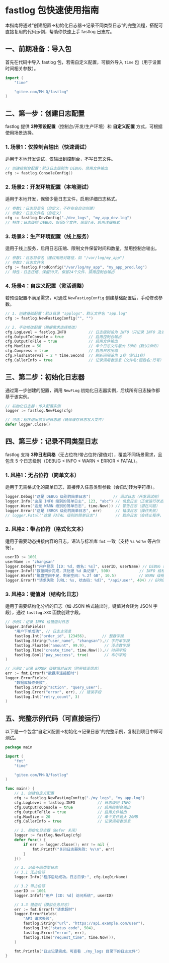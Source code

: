 # fastlog 包快速使用指南

本指南将通过“创建配置→初始化日志器→记录不同类型日志”的完整流程，搭配可直接复用的代码示例，帮助你快速上手 fastlog 日志库。


## 一、前期准备：导入包
首先在代码中导入 fastlog 包，若需自定义配置，可额外导入 `time` 包（用于设置时间相关参数）。
```go
import (
    "time"

    "gitee.com/MM-Q/fastlog"
)
```


## 二、第一步：创建日志配置
fastlog 提供 **3种预设配置**（控制台/开发/生产环境）和 **自定义配置** 方式，可根据使用场景选择。

### 1. 场景1：仅控制台输出（快速调试）
适用于本地开发调试，仅输出到控制台，不写日志文件。
```go
// 创建控制台配置：默认日志级别为 DEBUG，禁用文件输出
cfg := fastlog.ConsoleConfig()
```

### 2. 场景2：开发环境配置（本地测试）
适用于本地开发，保留少量日志文件，启用详细日志格式。
```go
// 参数1：日志目录名（自定义，不存在会自动创建）
// 参数2：日志文件名（自定义）
cfg := fastlog.DevConfig("./dev_logs", "my_app_dev.log")
// 特性：日志级别 DEBUG、保留5个文件、保留7天、启用详细格式
```

### 3. 场景3：生产环境配置（线上服务）
适用于线上服务，启用日志压缩、限制文件保留时间和数量，禁用控制台输出。
```go
// 参数1：日志目录名（建议用绝对路径，如 "/var/log/my_app"）
// 参数2：日志文件名
cfg := fastlog.ProdConfig("/var/log/my_app", "my_app_prod.log")
// 特性：日志压缩、保留30天、保留24个文件、禁用控制台输出
```

### 4. 场景4：自定义配置（灵活调整）
若预设配置不满足需求，可通过 `NewFastLogConfig` 创建基础配置后，手动修改参数。
```go
// 1. 创建基础配置：默认目录 "applogs"、默认文件名 "app.log"
cfg := fastlog.NewFastLogConfig("", "") 

// 2. 手动修改配置（根据需求选择修改）
cfg.LogLevel = fastlog.INFO          // 日志级别设为 INFO（只记录 INFO 及以上）
cfg.OutputToConsole = true           // 启用控制台输出
cfg.OutputToFile = true              // 启用文件输出
cfg.MaxSize = 50                     // 单个日志文件最大 50MB（默认10MB）
cfg.Compress = true                  // 启用日志压缩
cfg.FlushInterval = 2 * time.Second  // 刷新间隔设为 2秒（默认1秒）
cfg.CallerInfo = true                // 记录调用者信息（文件名:函数名:行号）
```


## 三、第二步：初始化日志器
通过第一步创建的配置，调用 `NewFLog` 初始化日志器实例，后续所有日志操作都基于该实例。
```go
// 初始化日志器：传入配置实例
logger := fastlog.NewFLog(cfg)

// 可选：程序退出前关闭日志器（确保缓存日志写入文件）
defer logger.Close()
```


## 四、第三步：记录不同类型日志
fastlog 支持 **3种日志风格**（无占位符/带占位符/键值对），覆盖不同场景需求，且包含 5 个日志级别（DEBUG < INFO < WARN < ERROR < FATAL）。

### 1. 风格1：无占位符（简单文本）
适用于无需格式化的简单日志，直接传入任意类型参数（会自动转为字符串）。
```go
logger.Debug("这是 DEBUG 级别的简单日志")          // 调试日志（开发调试用）
logger.Info("这是 INFO 级别的简单日志", 123, "abc") // 信息日志（正常运行状态）
logger.Warn("这是 WARN 级别的简单日志", time.Now()) // 警告日志（潜在问题）
logger.Error("这是 ERROR 级别的简单日志", err)      // 错误日志（操作失败）
// logger.Fatal("这是 FATAL 级别的简单日志")        // 致命日志（会终止程序，谨慎使用）
```

### 2. 风格2：带占位符（格式化文本）
适用于需要动态拼接内容的日志，语法与标准库 `fmt` 一致（支持 `%s` `%d` `%v` 等占位符）。
```go
userID := 1001
userName := "zhangsan"
logger.Debugf("用户登录 [ID: %d, 姓名: %s]", userID, userName) // DEBUG 级格式化日志
logger.Infof("数据同步完成，共处理 %d 条记录", 500)             // INFO 级格式化日志
logger.Warnf("磁盘空间不足，剩余空间: %.2f GB", 10.5)          // WARN 级格式化日志
logger.Errorf("请求失败 [URL: %s, 状态码: %d]", "/api/user", 404) // ERROR 级格式化日志
```

### 3. 风格3：键值对（结构化日志）
适用于需要结构化分析的日志（如 JSON 格式输出时，键值对会转为 JSON 字段），通过 `fastlog.XXX` 函数创建字段。
```go
// 示例1：记录 INFO 级键值对日志
logger.InfoFields(
    "用户下单成功", // 日志主消息
    fastlog.Int("order_id", 123456),       // 整数字段
    fastlog.String("user_name", "zhangsan"),// 字符串字段
    fastlog.Float64("amount", 99.9),        // 浮点数字段
    fastlog.Time("create_time", time.Now()),// 时间字段
    fastlog.Bool("pay_success", true)       // 布尔字段
)

// 示例2：记录 ERROR 级键值对日志（附带错误信息）
err := fmt.Errorf("数据库连接超时")
logger.ErrorFields(
    "数据库操作失败",
    fastlog.String("action", "query_user"),
    fastlog.Error("error", err), // 错误字段
    fastlog.Int("retry_count", 3)
)
```


## 五、完整示例代码（可直接运行）
以下是一个包含“自定义配置→初始化→记录日志”的完整示例，复制到项目中即可测试。
```go
package main

import (
    "fmt"
    "time"

    "gitee.com/MM-Q/fastlog"
)

func main() {
    // 1. 创建自定义配置
    cfg := fastlog.NewFastLogConfig("./my_logs", "my_app.log")
    cfg.LogLevel = fastlog.INFO          // 日志级别 INFO
    cfg.OutputToConsole = true           // 启用控制台输出
    cfg.OutputToFile = true              // 启用文件输出
    cfg.MaxSize = 20                     // 单个文件最大 20MB
    cfg.CallerInfo = true                // 记录调用者信息

    // 2. 初始化日志器（defer 关闭）
    logger := fastlog.NewFLog(cfg)
    defer func() {
        if err := logger.Close(); err != nil {
            fmt.Printf("关闭日志器失败: %v\n", err)
        }
    }()

    // 3. 记录不同类型日志
    // 3.1 无占位符
    logger.Info("程序启动成功，日志目录:", cfg.LogDirName)

    // 3.2 带占位符
    userID := 1001
    logger.Infof("用户 [ID: %d] 访问系统", userID)

    // 3.3 键值对（模拟业务日志）
    err := fmt.Errorf("请求超时")
    logger.ErrorFields(
        "API 请求失败",
        fastlog.String("url", "https://api.example.com/user"),
        fastlog.Int("status_code", 504),
        fastlog.Error("error", err),
        fastlog.Time("request_time", time.Now()),
    )

    fmt.Println("日志记录完成，可查看 ./my_logs 目录下的日志文件")
}
```